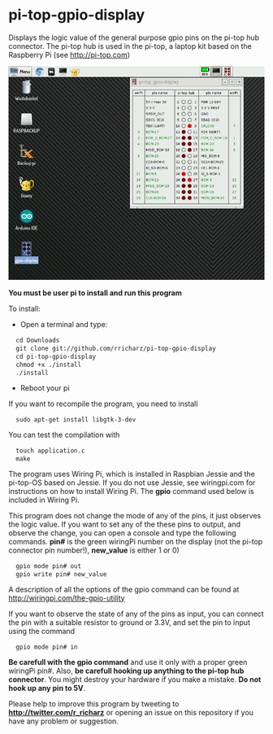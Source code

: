 # pi-top-gpio-display

Displays the logic value of the general purpose gpio pins on the 
pi-top hub connector. The pi-top hub is used in the pi-top, a laptop kit
based on the Raspberry Pi (see http://pi-top.com)

![Alt text](screenshot.jpg?raw=true "pi-top-gpio-display")

**You must be user pi to install and run this program**

To install:

- Open a terminal and type:

```
  cd Downloads
  git clone git://github.com/rricharz/pi-top-gpio-display
  cd pi-top-gpio-display
  chmod +x ./install
  ./install
```
- Reboot your pi

If you want to recompile the program, you need to install

```
  sudo apt-get install libgtk-3-dev
```

You can test the compilation with

```
  touch application.c
  make
```

The program uses Wiring Pi, which is installed in Raspbian Jessie and the pi-top-OS based on Jessie.
If you do not use Jessie, see wiringpi.com for instructions on how to install Wiring Pi.
The **gpio** command used below is included in Wiring Pi.

This program does not change the mode of any of the pins, it just observes
the logic value. If you want to set any of the these pins to output, and observe
the change, you can open a console and type the following commands.
**pin#** is the green wiringPi number on the display (not the pi-top connector pin number!),
**new_value** is either 1 or 0)


```
  gpio mode pin# out
  gpio write pin# new_value
```

A description of all the options of the gpio command can be found at
http://wiringpi.com/the-gpio-utility

If you want to observe the state of any of the pins as input, you can connect
the pin with a suitable resistor to ground or 3.3V,
and set the pin to input using the command

```
  gpio mode pin# in
```

**Be carefull with the gpio command** and use it only with a proper green wiringPi pin#.
Also, **be carefull hooking up anything to the pi-top hub connector**. You might destroy
your hardware if you make a mistake. **Do not hook up any pin to 5V**.


Please help to improve this program by tweeting to
**http://twitter.com/r_richarz** or opening an issue on this repository
if you have any problem or suggestion.
